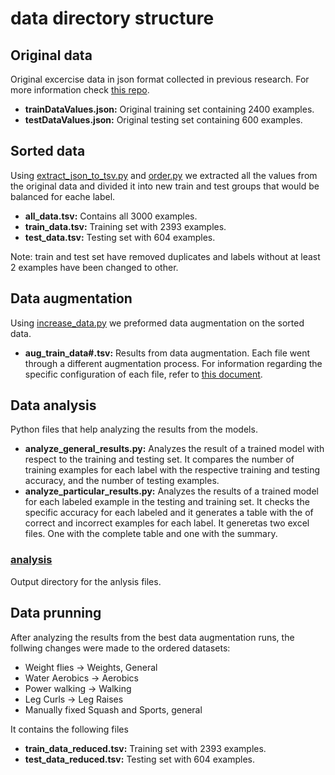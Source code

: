 # data directory structure

## Original data

Original excercise data in json format collected in previous research. For more information check [this repo](https://github.com/mayaepps/exercise-logs).

- **trainDataValues.json:** Original training set containing 2400 examples.
- **testDataValues.json:** Original testing set containing 600 examples.

## Sorted data

Using [extract_json_to_tsv.py](extract_json_to_tsv.py) and [order.py](order.py) we extracted all the values from the original data and divided it into new train and test groups that would be balanced for eache label. 

- **all_data.tsv:** Contains all 3000 examples.
- **train_data.tsv:** Training set with 2393 examples.
- **test_data.tsv:** Testing set with 604 examples.

Note: train and test set have removed duplicates and labels without at least 2 examples have been changed to other.

## Data augmentation

Using [increase_data.py](increase_data.py) we preformed data augmentation on the sorted data.

- **aug_train_data#.tsv:** Results from data augmentation. Each file went through a different augmentation process. For information regarding the specific configuration of each file, refer to [this document](https://docs.google.com/document/d/15X_Z53kOcll3FDYFXh5T6eYpFUOO9DynMWc-Onk0nJw/edit?usp=sharing).

## Data analysis

Python files that help analyzing the results from the models.

- **analyze_general_results.py:** Analyzes the result of a trained model with respect to the training and testing set. It compares the number of training examples for each label with the respective training and testing accuracy, and the number of testing examples. 
- **analyze_particular_results.py:** Analyzes the results of a trained model for each labeled example in the testing and training set. It checks the specific accuracy for each labeled and it generates a table with the of correct and incorrect examples for each label. It generetas two excel files. One with the complete table and one with the summary.

### [analysis](analysis)

Output directory for the anlysis files. 

## Data prunning

After analyzing the results from the best data augmentation runs, the follwing changes were made to the ordered datasets:
- Weight flies -> Weights, General
- Water Aerobics -> Aerobics
- Power walking -> Walking
- Leg Curls -> Leg Raises
- Manually fixed Squash and Sports, general

It contains the following files
- **train_data_reduced.tsv:** Training set with 2393 examples.
- **test_data_reduced.tsv:** Testing set with 604 examples.
